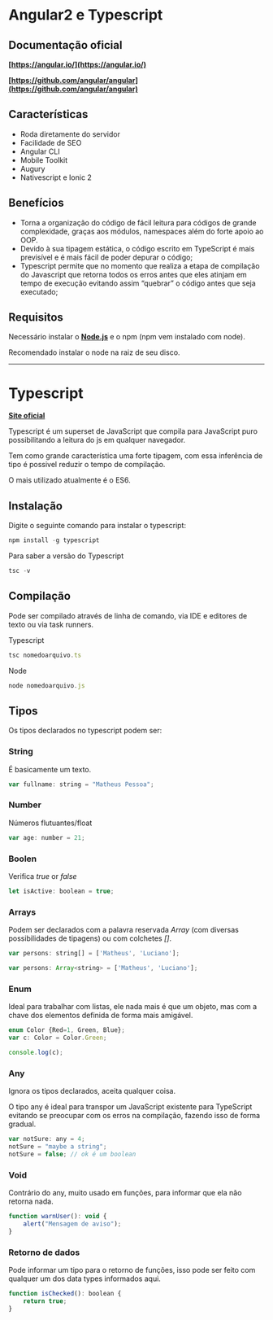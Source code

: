 # Angular2 e Typescript

## Documentação oficial
__[https://angular.io/](https://angular.io/)__

__[https://github.com/angular/angular](https://github.com/angular/angular)__

## Características
* Roda diretamente do servidor
* Facilidade de SEO
* Angular CLI
* Mobile Toolkit
* Augury
* Nativescript e Ionic 2

## Benefícios
* Torna a organização do código de fácil leitura para códigos de grande complexidade, graças aos módulos, namespaces além do forte apoio ao OOP.
* Devido à sua tipagem estática, o código escrito em TypeScript é mais previsível e é mais fácil de poder depurar o código;
* Typescript permite que no momento que realiza a etapa de compilação do Javascript que retorna todos os erros antes que eles atinjam em tempo de execução evitando assim “quebrar” o código antes que seja executado;

## Requisitos
Necessário instalar o __[Node.js](https://nodejs.org/en/)__ e o npm (npm vem instalado com node).

Recomendado instalar o node na raiz de seu disco.

---

# Typescript
__[Site oficial](https://www.typescriptlang.org/)__

Typescript é um superset de JavaScript que compila para JavaScript puro possibilitando a leitura do js em qualquer navegador.

Tem como grande característica uma forte tipagem, com essa inferência de tipo é possivel reduzir o tempo de compilação.

O mais utilizado atualmente é o ES6.


## Instalação
Digite o seguinte comando para instalar o typescript:
```js
npm install -g typescript
```

Para saber a versão do Typescript
```js
tsc -v
```


## Compilação
Pode ser compilado através de linha de comando, via IDE e editores de texto ou via task runners.

Typescript
```js
tsc nomedoarquivo.ts
```

Node
```js
node nomedoarquivo.js
```


## Tipos
Os tipos declarados no typescript podem ser:

### String
É basicamente um texto.

```js
var fullname: string = "Matheus Pessoa";
```

### Number
Números flutuantes/float

```js
var age: number = 21;
```

### Boolen
Verifica *true* or *false*

```js
let isActive: boolean = true;
```

### Arrays
Podem ser declarados com a palavra reservada *Array* (com diversas possibilidades de tipagens) ou com colchetes *[]*.

```js
var persons: string[] = ['Matheus', 'Luciano'];
```

```js
var persons: Array<string> = ['Matheus', 'Luciano'];
```

### Enum
Ideal para trabalhar com listas, ele nada mais é que um objeto, mas com a chave dos elementos definida de forma mais amigável.

```js
enum Color {Red=1, Green, Blue};
var c: Color = Color.Green;

console.log(c);
```

### Any
Ignora os tipos declarados, aceita qualquer coisa.

O tipo any é ideal para transpor um JavaScript existente para TypeScript evitando se preocupar com os erros na compilação, fazendo isso de forma gradual.

```js
var notSure: any = 4;
notSure = "maybe a string";
notSure = false; // ok é um boolean
```

### Void
Contrário do any, muito usado em funções, para informar que ela não retorna nada.

```js
function warnUser(): void {
    alert("Mensagem de aviso");
}
```

### Retorno de dados
Pode informar um tipo para o retorno de funções, isso pode ser feito com qualquer um dos data types informados aqui.

```js
function isChecked(): boolean {
    return true;
}
```
